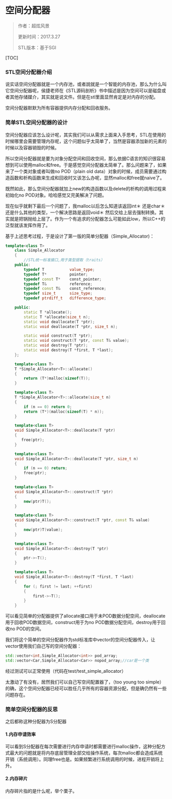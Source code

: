 # 空间分配器

> 作者：超炫风景
>
> 更新时间：2017.3.27
>
> STL版本：基于SGI



[TOC]

### STL空间分配器介绍

说实话空间分配器就是一个内存池，或者說就是一个智能的内存池，那么为什么叫它空间分配器呢，侯捷老师在《STL源码剖析》书中描述是因为空间可以是磁盘或者其他存储媒介，其实就是说文件。但是在stl里面显然肯定是对内存的分配。

空间分配器默默为所有容器提供内存分配和回收服务。

### 简单STL空间分配器的设计

空间分配器应该怎么设计呢，其实我们可以从需求上面来入手思考，STL在使用的时候哪里会需要管理内存呢，这个问题似乎太简单了，当然是容器添加新的元素的时候以及容器销毁的时候。

所以空间分配器就是要为对象分配空间和回收空间，那么依据C语言的知识很容易想到可以使用malloc和free。于是感觉空间分配器太简单了。那么问题来了，如果来了一个类对象或者叫做no POD（plain old data）对象的时候，成员需要通过构造函数和析构函数来生成和回收时又该怎么办呢，显然malloc和free就naive了。

既然如此，那么空间分配器就加上new的构造函数以及delete的析构的调用过程来初始化no POD对象。哈哈感觉又完美解决了问题。

现在似乎就剩下最后一个问题了，我malloc以后怎么知道该返回int＊ 还是char＊还是什么其他的类型，一个解决思路是返回void＊ 然后交给上层去强制转换。其实就是把锅抛给上层了。作为一个有追求的分配器怎么可能如此low，所以C++的泛型就该发挥作用了。

基于上述思考过程，于是设计了第一版的简单分配器（Simple_Allocator)：

```c++
template<class T>
    class Simple_Allocator
    {
        //STL统一标准接口,用于类型提取（traits）
    public:
        typedef T			value_type;
        typedef T*			pointer;
        typedef const T*	const_pointer;
        typedef T&			reference;
        typedef const T&	const_reference;
        typedef size_t		size_type;
        typedef ptrdiff_t	difference_type;

    public:
        static T *allocate();
        static T *allocate(size_t n);
        static void deallocate(T *ptr);
        static void deallocate(T *ptr, size_t n);

        static void construct(T *ptr);
        static void construct(T *ptr, const T& value);
        static void destroy(T *ptr);
        static void destroy(T *first, T *last);
    };

    template<class T>
    T *Simple_Allocator<T>::allocate()
    {
        return (T*)malloc(sizeof(T));
    }

    template<class T>
    T *Simple_Allocator<T>::allocate(size_t n)
    {
        if (n == 0) return 0;
        return (T*)(malloc(sizeof(T) * n));
    }

    template<class T>
    void Simple_Allocator<T>::deallocate(T *ptr)
    {
       free(ptr);
    }

    template<class T>
    void Simple_Allocator<T>::deallocate(T *ptr, size_t n)
    {
        if (n == 0) return;
        free(ptr);
    }

    template<class T>
    void Simple_Allocator<T>::construct(T *ptr)
    {
        new(ptr)T();
    }

    template<class T>
    void Simple_Allocator<T>::construct(T *ptr, const T& value)
    {
        new(ptr)T(value);
    }

    template<class T>
    void Simple_Allocator<T>::destroy(T *ptr)
    {
        ptr->~T();
    }

    template<class T>
    void Simple_Allocator<T>::destroy(T *first, T *last)
    {
        for (; first != last; ++first)
        {
            first->~T();
        }
    }
```

可以看见简单的分配器提供了allocate接口用于未POD数据分配空间，deallocate用于回收POD数据空间，construct用于为no POD数据分配空间，destroy用于回收no POD的空间。

我们将这个简单的空间分配器作为std标准库中vector的空间分配器传入，让vector使用我们自己写的空间分配器：

```c++
std::vector<int,Simple_Allocator<int>> pod_array;
std::vector<Car,Simple_Allocator<Car>> nopod_array;//car是一个类
```

经过测试可以正常使用（代码在test/test_simple_allocator）

太激动了有没有，居然我们可以自己写空间配置器了，（too young too simple）的确，这个空间分配器已经可以胜任几乎所有的容器资源分配，但是确仍然有一些问题存在。

### 简单空间分配器的反思

之后都称这种分配器为S分配器

#### 1.内存申请效率

可以看到S分配器在每次需要进行内存申请时都需要进行malloc操作，这种分配方式最大的问题就是将内存底层管理全部交给操作系统，每次malloc都会造成系统开销（系统调用）。同理free也是。如果频繁进行系统调用的时候，进程开销将上升。

#### 2.内存碎片

内存碎片指的是什么呢，举个栗子。

